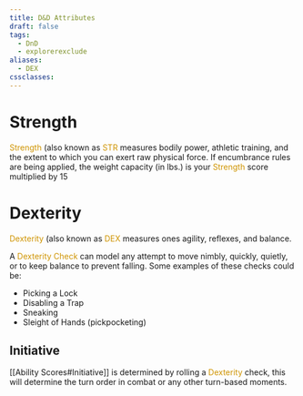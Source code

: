 ```yaml
---
title: D&D Attributes
draft: false
tags:
  - DnD
  - explorerexclude
aliases:
  - DEX
cssclasses:
---
```

# Strength
<font color=cf9400>Strength</font> (also known as <font color=cf9400> STR </font> measures bodily power, athletic training, and the extent to which you can exert raw physical force. If encumbrance rules are being applied, the weight capacity (in lbs.) is your <font color=cf9400>Strength</font> score multiplied by 15

# Dexterity
<font color=cf9400>Dexterity</font> (also known as <font color=cf9400>DEX</font> measures ones agility, reflexes, and balance.

A <font color=cf9400>Dexterity Check</font> can model any attempt to move nimbly, quickly, quietly, or to keep balance to prevent falling. Some examples of these checks could be:
- Picking a Lock
- Disabling a Trap
- Sneaking
- Sleight of Hands (pickpocketing)

## Initiative
[[Ability Scores#Initiative]] is determined by rolling a <font color=cf9400>Dexterity</font> check, this will determine the turn order in combat or any other turn-based moments.

